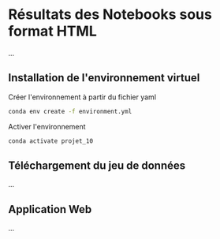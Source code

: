 # Résultats des Notebooks sous format HTML

...

## Installation de l'environnement virtuel

Créer l'environnement à partir du fichier yaml
```bash
conda env create -f environment.yml
```

Activer l'environnement
```bash
conda activate projet_10
```

## Téléchargement du jeu de données

...

## Application Web

...